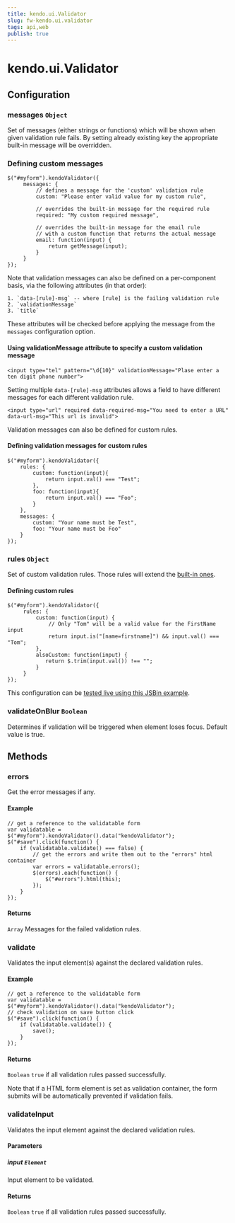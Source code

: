 ```yaml
---
title: kendo.ui.Validator
slug: fw-kendo.ui.validator
tags: api,web
publish: true
---
```


# kendo.ui.Validator

## Configuration

### messages `Object`

Set of messages (either strings or functions) which will be shown when given validation rule fails.
By setting already existing key the appropriate built-in message will be overridden.

### Defining custom messages

    $("#myform").kendoValidator({
         messages: {
             // defines a message for the 'custom' validation rule
             custom: "Please enter valid value for my custom rule",

             // overrides the built-in message for the required rule
             required: "My custom required message",

             // overrides the built-in message for the email rule
             // with a custom function that returns the actual message
             email: function(input) {
                 return getMessage(input);
             }
         }
    });

Note that validation messages can also be defined on a per-component basis, via the following attributes (in that order):

    1. `data-[rule]-msg` -- where [rule] is the failing validation rule
    2. `validationMessage`
    3. `title`

These attributes will be checked before applying the message from the `messages` configuration option.

#### Using validationMessage attribute to specify a custom validation message

    <input type="tel" pattern="\d{10}" validationMessage="Plase enter a ten digit phone number">

Setting multiple `data-[rule]-msg` attributes allows a field to have different messages for each different validation rule.

    <input type="url" required data-required-msg="You need to enter a URL" data-url-msg="This url is invalid">

Validation messages can also be defined for custom rules.

#### Defining validation messages for custom rules

    $("#myform").kendoValidator({
        rules: {
            custom: function(input){
                return input.val() === "Test";
            },
            foo: function(input){
                return input.val() === "Foo";
            }
        },
        messages: {
            custom: "Your name must be Test",
            foo: "Your name must be Foo"
        }
    });

### rules `Object`

Set of custom validation rules. Those rules will extend the [built-in ones](/getting-started/framework/validator/overview#default-validation-rules).

#### Defining custom rules

    $("#myform").kendoValidator({
         rules: {
             custom: function(input) {
                 // Only "Tom" will be a valid value for the FirstName input
                 return input.is("[name=firstname]") && input.val() === "Tom";
             },
             alsoCustom: function(input) {
                return $.trim(input.val()) !== "";
             }
         }
    });

This configuration can be [tested live using this JSBin example](http://jsbin.com/erixot/3/edit).


### validateOnBlur `Boolean`

Determines if validation will be triggered when element loses focus. Default value is true.

## Methods

### errors

Get the error messages if any.

#### Example

    // get a reference to the validatable form
    var validatable = $("#myform").kendoValidator().data("kendoValidator");
    $("#save").click(function() {
        if (validatable.validate() === false) {
            // get the errors and write them out to the "errors" html container
            var errors = validatable.errors();
            $(errors).each(function() {
                $("#errors").html(this);
            });
        }
    });

#### Returns

`Array` Messages for the failed validation rules.

### validate

Validates the input element(s) against the declared validation rules.

#### Example

    // get a reference to the validatable form
    var validatable = $("#myform").kendoValidator().data("kendoValidator");
    // check validation on save button click
    $("#save").click(function() {
        if (validatable.validate()) {
            save();
        }
    });

#### Returns

`Boolean` `true` if all validation rules passed successfully.

Note that if a HTML form element is set as validation container, the form submits will be automatically prevented if validation fails.


### validateInput

Validates the input element against the declared validation rules.

#### Parameters

##### input `Element`

Input element to be validated.

#### Returns

`Boolean` `true` if all validation rules passed successfully.
